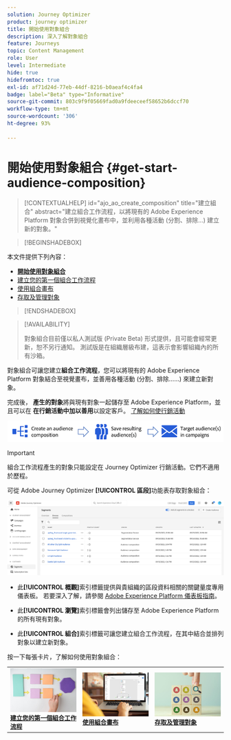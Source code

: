 ```yaml
---
solution: Journey Optimizer
product: journey optimizer
title: 開始使用對象組合
description: 深入了解對象組合
feature: Journeys
topic: Content Management
role: User
level: Intermediate
hide: true
hidefromtoc: true
exl-id: af71d24d-77eb-44df-8216-b0aeaf4c4fa4
badge: label="Beta" type="Informative"
source-git-commit: 803c9f9f05669fad0a9fdeeceef58652b6dccf70
workflow-type: tm+mt
source-wordcount: '306'
ht-degree: 93%

---
```


# 開始使用對象組合 {#get-start-audience-composition}

>[!CONTEXTUALHELP]
>id="ajo_ao_create_composition"
>title="建立組合"
>abstract="建立組合工作流程，以將現有的 Adobe Experience Platform 對象合併到視覺化畫布中，並利用各種活動 (分割、排除...) 建立新的對象。"

>[!BEGINSHADEBOX]

本文件提供下列內容：

* **[開始使用對象組合](get-started-audience-orchestration.md)**
* [建立您的第一個組合工作流程](create-compositions.md)
* [使用組合畫布](composition-canvas.md)
* [存取及管理對象](access-audiences.md)

>[!ENDSHADEBOX]

>[!AVAILABILITY]
>
>對象組合目前僅以私人測試版 (Private Beta) 形式提供，且可能會經常更新，恕不另行通知。 測試版是在組織層級布建，這表示會影響組織內的所有沙箱。

對象組合可讓您建立&#x200B;**組合工作流程**，您可以將現有的 Adobe Experience Platform 對象結合至視覺畫布，並善用各種活動 (分割、排除……) 來建立新對象。

完成後， **產生的對象**&#x200B;將與現有對象一起儲存至 Adobe Experience Platform，並且可以在 **在行銷活動中加以善用**&#x200B;以設定客戶。 [了解如何使行銷活動](../campaigns/get-started-with-campaigns.md)

![](assets/audiences-process.png)

>[!IMPORTANT]
>
>組合工作流程產生的對象只能設定在 Journey Optimizer 行銷活動。它們不適用於歷程。

可從 Adobe Journey Optimizer **[!UICONTROL 區段]**&#x200B;功能表存取對象組合：

![](assets/audiences-browse.png)

* 此&#x200B;**[!UICONTROL 概觀]**&#x200B;索引標籤提供與貴組織的區段資料相關的關鍵量度專用儀表板。 若要深入了解，請參閱 [Adobe Experience Platform 儀表板指南](https://experienceleague.adobe.com/docs/experience-platform/dashboards/guides/segments.html?lang=zh-Hant)。

* 此&#x200B;**[!UICONTROL 瀏覽]**&#x200B;索引標籤會列出儲存至 Adobe Experience Platform 的所有現有對象。

* 此&#x200B;**[!UICONTROL 組合]**&#x200B;索引標籤可讓您建立組合工作流程，在其中結合並排列對象以建立新對象。

按一下每張卡片，了解如何使用對象組合：

<table style="table-layout:fixed"><tr style="border: 0;">
<td><a href="create-compositions.md"><img alt="建立組合工作流程" src="../assets/do-not-localize/ao-workflows.jpg"></a>
<div><a href="create-compositions.md"><strong>建立您的第一個組合工作流程</strong></a></div></td>
<td><a href="composition-canvas.md"><img alt="使用組合畫布" src="../assets/do-not-localize/ao-canvas.jpg"></a>
<div><a href="composition-canvas.md"><strong>使用組合畫布</strong></a></div></td>
<td><a href="access-audiences.md"><img alt="存取及管理對象" src="../assets/do-not-localize/ao-audiences.jpeg"></a>
<div><a href="access-audiences.md"><strong>存取及管理對象</strong></a></div></td>
</tr></table>
